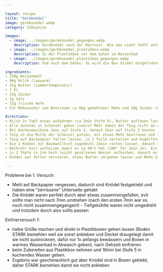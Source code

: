 ```yaml
---

layout: recipe
title: "Germknödel"
image: germknoedel.webp
category: Süßspeise

images:
  - image: ../images/germknoedel_gegangen.webp
    description: Germknödel nach der Rastzeit. Wie man sieht fehlt unten das Mehl weshalb man sie nicht gut lösen konnte
  - image: ../images/germknoedel_plastikbox.webp
    description: In der Plastikbox vor dem Gehen im Wasserbad
  - image: ../images/germknoedel_plastikbox_gegangen.webp
    description: Und nach dem Gehen. So wird die Box direkt eingefrohren

ingredients:
- 250g Weizenmehl
- 90g Milch (lauwarm)
- 25g Butter (zimmertemperatur)
- 1 Ei
- 25g Zucker
- 3g Salz
- 15g frische Hefe
- Für Mohnzucker zum Bestreuen ca 60g gemahlener Mohn und 20g Zucker (gesiebt) vermischen

directions:
- Milch in Topf etwas aufwärmen (ca 2min Stufe 6), Butter auftauen lassen
- Alle Zutaten in Schüssel geben (zuerst Mehl damit der Teig nicht an der Form klebt)
- Mit Küchenmaschine 3min auf Stufe 2, danach 5min auf Stufe 3 kneten
- Teig in die Mitte der Schüssel putzen, mit etwas Mehl bestreuen und zugedeckt 20min gehen lassen
- Teig auf Backpapier fallen lassen, in 2 Teile zerteilen und kugelförmig Rollen bzw Teig nach innen falten (Ziel ist es runde Knödel zu haben)
- Die 2 Knödel mit Baumwolltuch zugedeckt 15min rasten lassen, danach nochmal rund formen, flach drücken, befüllen und die Enden zusammenklappen und erneut Knödel formen
- Backrohr kurz aufheizen damit es ca 40°C hat (100° für 1min zb). Ein Backpapier bemehlen (damit die Knödel nicht festkleben) und die Knödel drauf legen. Mit Wasser besprühen und 30-45min ins Rohr zum gehen geben (zwischendurch 1-2x erneut mit Wasser besprühen)
- in 2 Töpfe ca 2cm hoch leicht gesalzenes Wasser aufkochen, danach auf Stufe 5 zurückdrehen und in jeden Topf ein Knödel geben. 7min köcheln lassen, danach umdrehen und nochmal 7min köcheln (Tipp - besser nicht umdrehen!)
- Knödel auf Teller servieren, etwas Butter zergehen lassen und Mohn-Zucker Gemisch darauf verteilen. Marmelade passt auch sehr gut dazu.

---
```


Probleme bei 1. Versuch:
- Mehl auf Backpapier vergessen, dadurch sind Knödel festgeklebt und haben eine "zerrissene" Unterseite gehabt
- Die Knödel waren perfekt durch aber etwas zusammengefallen, evtl sollte man nicht nach 7min umdrehen (nach den ersten 7min war es noch nicht zusammengegangen!) - Tiefgekühlte waren nicht umgedreht und trotzdem durch also sollts passen

Einfrierversuch 1:
- halbe Größe machen und direkt in Plastikboxen gehen lassen (Boden STARK bemehlen weil sie sonst ankleben und Deckel draugelegt damit sie nicht austrocknen, dafür nur 1x anfangs bewässern und Boxen in warmes Wasserbad in Abwasch geben), nach Gehzeit einfrieren
- beim Zubereiten aus Plastikbox nehmen und 16min bei Stufe 5 in kochendes Wasser geben.
- Ergebnis war geschmacklich gut aber Knödel sind in Boxen geklebt, daher STARK bemehlen damit sie nicht ankleben